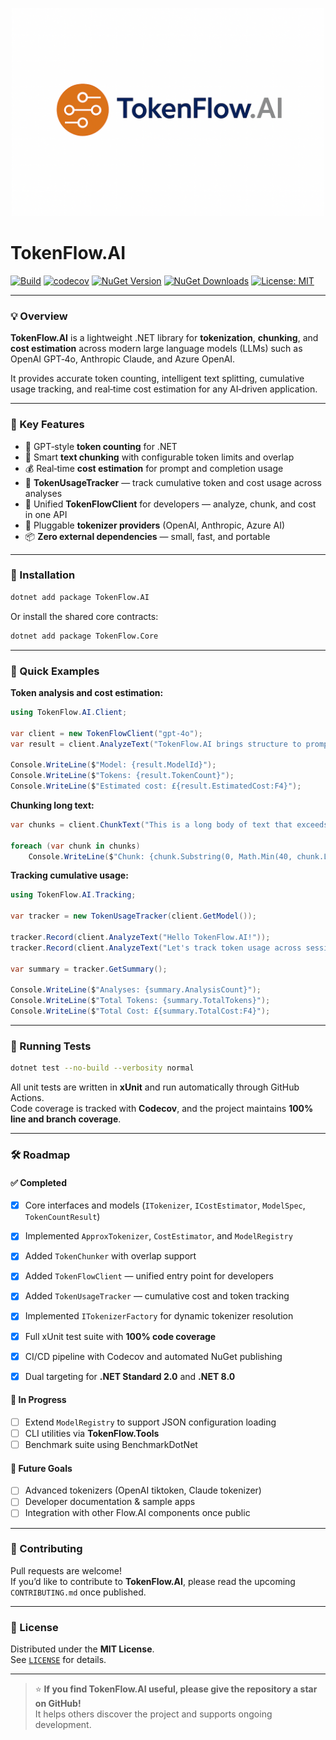 <p align="center">
  <img src="https://github.com/AndrewClements84/TokenFlow.AI/blob/master/assets/logo.png?raw=true" alt="TokenFlow.AI" width="500"/>
</p>

# TokenFlow.AI

[![Build](https://github.com/AndrewClements84/TokenFlow.AI/actions/workflows/dotnet.yml/badge.svg)](https://github.com/AndrewClements84/TokenFlow.AI/actions)
[![codecov](https://codecov.io/gh/AndrewClements84/TokenFlow.AI/branch/master/graph/badge.svg)](https://codecov.io/gh/AndrewClements84/TokenFlow.AI)
[![NuGet Version](https://img.shields.io/nuget/v/TokenFlow.AI.svg?logo=nuget&cacheSeconds=60)](https://www.nuget.org/packages/TokenFlow.AI)
[![NuGet Downloads](https://img.shields.io/nuget/dt/TokenFlow.AI.svg)](https://www.nuget.org/packages/TokenFlow.AI)
[![License: MIT](https://img.shields.io/badge/License-MIT-green.svg)](LICENSE)

---

### 💡 Overview

**TokenFlow.AI** is a lightweight .NET library for **tokenization**, **chunking**, and **cost estimation** across modern large language models (LLMs) such as OpenAI GPT‑4o, Anthropic Claude, and Azure OpenAI.

It provides accurate token counting, intelligent text splitting, cumulative usage tracking, and real‑time cost estimation for any AI‑driven application.

---

### 🧩 Key Features

- 🔢 GPT‑style **token counting** for .NET  
- 🧱 Smart **text chunking** with configurable token limits and overlap  
- 💰 Real‑time **cost estimation** for prompt and completion usage  
- 🧮 **TokenUsageTracker** — track cumulative token and cost usage across analyses  
- 🧩 Unified **TokenFlowClient** for developers — analyze, chunk, and cost in one API  
- 🔌 Pluggable **tokenizer providers** (OpenAI, Anthropic, Azure AI)  
- 📦 **Zero external dependencies** — small, fast, and portable  

---

### 🚀 Installation

```bash
dotnet add package TokenFlow.AI
```

Or install the shared core contracts:

```bash
dotnet add package TokenFlow.Core
```

---

### 🧠 Quick Examples

**Token analysis and cost estimation:**

```csharp
using TokenFlow.AI.Client;

var client = new TokenFlowClient("gpt-4o");
var result = client.AnalyzeText("TokenFlow.AI brings structure to prompt engineering.");

Console.WriteLine($"Model: {result.ModelId}");
Console.WriteLine($"Tokens: {result.TokenCount}");
Console.WriteLine($"Estimated cost: £{result.EstimatedCost:F4}");
```

**Chunking long text:**

```csharp
var chunks = client.ChunkText("This is a long body of text that exceeds a given token limit...", maxTokens: 50, overlapTokens: 5);

foreach (var chunk in chunks)
    Console.WriteLine($"Chunk: {chunk.Substring(0, Math.Min(40, chunk.Length))}...");
```

**Tracking cumulative usage:**

```csharp
using TokenFlow.AI.Tracking;

var tracker = new TokenUsageTracker(client.GetModel());

tracker.Record(client.AnalyzeText("Hello TokenFlow.AI!"));
tracker.Record(client.AnalyzeText("Let's track token usage across sessions."));

var summary = tracker.GetSummary();

Console.WriteLine($"Analyses: {summary.AnalysisCount}");
Console.WriteLine($"Total Tokens: {summary.TotalTokens}");
Console.WriteLine($"Total Cost: £{summary.TotalCost:F4}");
```

---

### 🧪 Running Tests

```bash
dotnet test --no-build --verbosity normal
```

All unit tests are written in **xUnit** and run automatically through GitHub Actions.  
Code coverage is tracked with **Codecov**, and the project maintains **100% line and branch coverage**.

---

### 🛠️ Roadmap

#### ✅ Completed
- [x] Core interfaces and models (`ITokenizer`, `ICostEstimator`, `ModelSpec`, `TokenCountResult`)
- [x] Implemented `ApproxTokenizer`, `CostEstimator`, and `ModelRegistry`
- [x] Added `TokenChunker` with overlap support
- [x] Added `TokenFlowClient` — unified entry point for developers
- [x] Added `TokenUsageTracker` — cumulative cost and token tracking
- [x] Implemented `ITokenizerFactory` for dynamic tokenizer resolution 
- [x] Full xUnit test suite with **100% code coverage**
- [x] CI/CD pipeline with Codecov and automated NuGet publishing
- [x] Dual targeting for **.NET Standard 2.0** and **.NET 8.0**


#### 🚧 In Progress
- [ ] Extend `ModelRegistry` to support JSON configuration loading
- [ ] CLI utilities via **TokenFlow.Tools**
- [ ] Benchmark suite using BenchmarkDotNet

#### 🌟 Future Goals
- [ ] Advanced tokenizers (OpenAI tiktoken, Claude tokenizer)
- [ ] Developer documentation & sample apps
- [ ] Integration with other Flow.AI components once public

---

### 💬 Contributing

Pull requests are welcome!  
If you’d like to contribute to **TokenFlow.AI**, please read the upcoming `CONTRIBUTING.md` once published.

---

### 🪪 License

Distributed under the **MIT License**.  
See [`LICENSE`](LICENSE) for details.

---

> ⭐ **If you find TokenFlow.AI useful, please give the repository a star on GitHub!**  
> It helps others discover the project and supports ongoing development.
